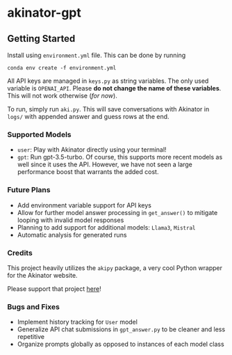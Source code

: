 # akinator-gpt

## Getting Started
Install using `environment.yml` file. This can be done by running

```
conda env create -f environment.yml
```

All API keys are managed in `keys.py` as string variables. The only used variable is `OPENAI_API`. Please **do not change the name of these variables**. This will not work otherwise (*for now*). 

To run, simply run `aki.py`. This will save conversations with Akinator in `logs/` with appended answer and guess rows at the end.

### Supported Models

- `user`: Play with Akinator directly using your terminal!
- `gpt`: Run gpt-3.5-turbo. Of course, this supports more recent models as well since it uses the API. However, we have not seen a large performance boost that warrants the added cost.

### Future Plans

- Add environment variable support for API keys
- Allow for further model answer processing in `get_answer()` to mitigate looping with invalid model responses
- Planning to add support for additional models: `Llama3`, `Mistral`
- Automatic analysis for generated runs

### Credits

This project heavily utilizes the `akipy` package, a very cool Python wrapper for the Akinator website. 

Please support that project [here](https://github.com/advnpzn/akipy/)!

### Bugs and Fixes

- Implement history tracking for `User` model
- Generalize API chat submissions in `gpt_answer.py` to be cleaner and less repetitive
- Organize prompts globally as opposed to instances of each model class